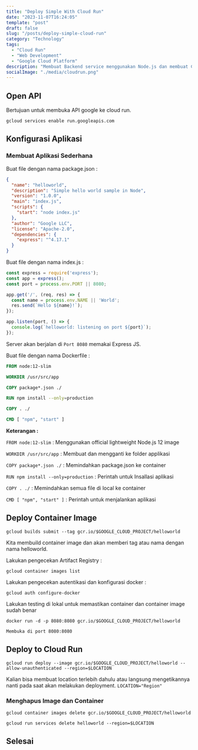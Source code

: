 ```yaml
---
title: "Deploy Simple With Cloud Run"
date: "2023-11-07T16:24:05"
template: "post"
draft: false
slug: "/posts/deploy-simple-cloud-run"
category: "Technology"
tags:
  - "Cloud Run"
  - "Web Development"
  - "Google Cloud Platform"
description: "Membuat Backend service menggunakan Node.js dan membuat Container Image lalu dimasukan ke Artifact Registry, membuat Container file dan mendeploy memakai Cloud Run."
socialImage: "./media/cloudrun.png"
---
```


## Open API 

Bertujuan untuk membuka API google ke cloud run.

```
gcloud services enable run.googleapis.com
```

## Konfigurasi Aplikasi

### Membuat Aplikasi Sederhana

Buat file dengan nama package.json :

```json
{
  "name": "helloworld",
  "description": "Simple hello world sample in Node",
  "version": "1.0.0",
  "main": "index.js",
  "scripts": {
    "start": "node index.js"
  },
  "author": "Google LLC",
  "license": "Apache-2.0",
  "dependencies": {
    "express": "^4.17.1"
  }
}
```

Buat file dengan nama index.js :

```js
const express = require('express');
const app = express();
const port = process.env.PORT || 8080;

app.get('/', (req, res) => {
  const name = process.env.NAME || 'World';
  res.send(`Hello ${name}!`);
});

app.listen(port, () => {
  console.log(`helloworld: listening on port ${port}`);
});
```

Server akan berjalan di ```Port 8080``` memakai Express JS.

Buat file dengan nama Dockerfile :

```dockerfile
FROM node:12-slim

WORKDIR /usr/src/app

COPY package*.json ./

RUN npm install --only=production

COPY . ./

CMD [ "npm", "start" ]
```

**Keterangan :**

```FROM node:12-slim``` : Menggunakan official lightweight Node.js 12 image

```WORKDIR /usr/src/app``` : Membuat dan mengganti ke folder applikasi

```COPY package*.json ./``` : Memindahkan package.json ke container

```RUN npm install --only=production``` : Perintah untuk Insallasi aplikasi

```COPY . ./``` : Memindahkan semua file di local ke container

```CMD [ "npm", "start" ]``` : Perintah untuk menjalankan aplikasi

## Deploy Container Image

```
gcloud builds submit --tag gcr.io/$GOOGLE_CLOUD_PROJECT/helloworld
```

Kita membuild container image dan akan memberi tag atau nama dengan nama helloworld.

Lakukan pengecekan Artifact Registry :
```
gcloud container images list
```

Lakukan pengecekan autentikasi dan konfigurasi docker :
```
gcloud auth configure-docker
```

Lakukan testing di lokal untuk memastikan container dan container image sudah benar

```
docker run -d -p 8080:8080 gcr.io/$GOOGLE_CLOUD_PROJECT/helloworld
```

```Membuka di port 8080:8080```

## Deploy to Cloud Run

```
gcloud run deploy --image gcr.io/$GOOGLE_CLOUD_PROJECT/helloworld --allow-unauthenticated --region=$LOCATION
```

Kalian bisa membuat location terlebih dahulu atau langsung mengetikannya nanti pada saat akan melakukan deployment. ```LOCATION="Region"```


### Menghapus Image dan Container

```
gcloud container images delete gcr.io/$GOOGLE_CLOUD_PROJECT/helloworld
```

```
gcloud run services delete helloworld --region=$LOCATION
```

## Selesai